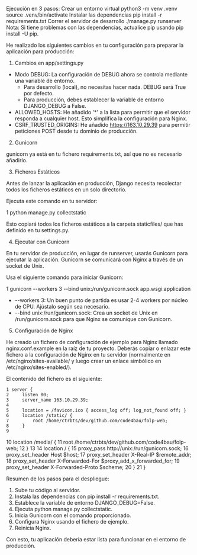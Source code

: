 Ejecución en 3 pasos:
Crear un entorno virtual
python3 -m venv .venv
source .venv/bin/activate
Instalar las dependencias
pip install -r requirements.txt
Correr el servidor de desarrollo
./manage.py runserver
Nota: Si tiene problemas con las dependencias, actualice pip usando pip install -U pip.

He realizado los siguientes cambios en tu configuración para preparar la aplicación para producción:

1. Cambios en app/settings.py

- Modo DEBUG: La configuración de DEBUG ahora se controla mediante una variable de entorno.
  - Para desarrollo (local), no necesitas hacer nada. DEBUG será True por defecto.
  - Para producción, debes establecer la variable de entorno DJANGO_DEBUG a False.
- ALLOWED_HOSTS: He añadido '\*' a la lista para permitir que el servidor responda a cualquier host. Esto simplifica la configuración para Nginx.
- CSRF_TRUSTED_ORIGINS: He añadido https://163.10.29.39 para permitir peticiones POST desde tu dominio de producción.

2. Gunicorn

gunicorn ya está en tu fichero requirements.txt, así que no es necesario añadirlo.

3. Ficheros Estáticos

Antes de lanzar la aplicación en producción, Django necesita recolectar todos los ficheros estáticos en un solo directorio.

Ejecuta este comando en tu servidor:

1 python manage.py collectstatic

Esto copiará todos los ficheros estáticos a la carpeta staticfiles/ que has definido en tu settings.py.

4. Ejecutar con Gunicorn

En tu servidor de producción, en lugar de runserver, usarás Gunicorn para ejecutar la aplicación. Gunicorn se comunicará con Nginx a través de un socket de Unix.

Usa el siguiente comando para iniciar Gunicorn:

1 gunicorn --workers 3 --bind unix:/run/gunicorn.sock app.wsgi:application

- --workers 3: Un buen punto de partida es usar 2-4 workers por núcleo de CPU. Ajústalo según sea necesario.
- --bind unix:/run/gunicorn.sock: Crea un socket de Unix en /run/gunicorn.sock para que Nginx se comunique con Gunicorn.

5. Configuración de Nginx

He creado un fichero de configuración de ejemplo para Nginx llamado nginx.conf.example en la raíz de tu proyecto. Deberás copiar o enlazar este fichero a la configuración de Nginx en tu
servidor (normalmente en /etc/nginx/sites-available/ y luego crear un enlace simbólico en /etc/nginx/sites-enabled/).

El contenido del fichero es el siguiente:

    1 server {
    2     listen 80;
    3     server_name 163.10.29.39;
    4
    5     location = /favicon.ico { access_log off; log_not_found off; }
    6     location /static/ {
    7         root /home/ctrbts/dev/github.com/code4bau/folp-web;
    8     }
    9

10 location /media/ {
11 root /home/ctrbts/dev/github.com/code4bau/folp-web;
12 }
13
14 location / {
15 proxy_pass http://unix:/run/gunicorn.sock;
16 proxy_set_header Host $host;
17 proxy_set_header X-Real-IP $remote_addr;
18 proxy_set_header X-Forwarded-For $proxy_add_x_forwarded_for;
19 proxy_set_header X-Forwarded-Proto $scheme;
20 }
21 }

Resumen de los pasos para el despliegue:

1.  Sube tu código al servidor.
2.  Instala las dependencias con pip install -r requirements.txt.
3.  Establece la variable de entorno DJANGO_DEBUG=False.
4.  Ejecuta python manage.py collectstatic.
5.  Inicia Gunicorn con el comando proporcionado.
6.  Configura Nginx usando el fichero de ejemplo.
7.  Reinicia Nginx.

Con esto, tu aplicación debería estar lista para funcionar en el entorno de producción.
